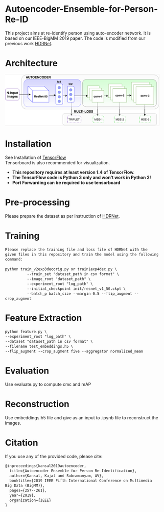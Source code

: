 # Autoencoder-Ensemble-for-Person-Re-ID
This project aims at re-identify person using auto-encoder network. It is based on our IEEE-BigMM 2019 paper. 
The code is modified from our previous work [HDRNet](https://github.com/kajal15003/HDRNet.git).

# Architecture
![Screenshot](architecture.png)


# Installation
See Installation of [TensorFlow](https://www.tensorflow.org/) \
Tensorboard is also recommended for visualization.
- **This repository requires at least version 1.4 of TensorFlow.**
- **The TensorFlow code is Python 3 only and won't work in Python 2!**
- **Port Forwarding can be required to use tensorboard**

# Pre-processing

Please prepare the dataset as per instruction of [HDRNet](https://github.com/kajal15003/HDRNet.git).

# Training
```
Please replace the training file and loss file of HDRNet with the given files in this repository and train the model using the following command:

python train_v2exp3decorig.py or train1exp4dec.py \
          --train_set "dataset_path in csv format" \
          --image_root "dataset_path" \
          --experiment_root "log_path" \
          --initial_checkpoint init/resnet_v1_50.ckpt \
          --batch_p batch_size --margin 0.5 --flip_augment --crop_augment
```
# Feature Extraction
```
python feature.py \
--experiment_root "log_path" \
--dataset "dataset_path in csv format" \
--filename test_embeddings.h5 \
--flip_augment --crop_augment five --aggregator normalized_mean
```

# Evaluation
Use evaluate.py to compute cmc and mAP

# Reconstruction
Use embeddings.h5 file and give as an input to .ipynb file to reconstruct the images.

# Citation
If you use any of the provided code, please cite:
```
@inproceedings{kansal2019autoencoder,
  title={Autoencoder Ensemble for Person Re-Identification},
  author={Kansal, Kajal and Subramanyam, AV},
  booktitle={2019 IEEE Fifth International Conference on Multimedia Big Data (BigMM)},
  pages={257--261},
  year={2019},
  organization={IEEE}
}
```
